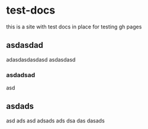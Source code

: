 # test-docs

this is a site with test docs in place for testing gh pages

## asdasdad
adasdasdasdasd
asdasdasd


### asdadsad

asd

## asdads

asd
ads
asd
adsads
ads
dsa
das
dasads
